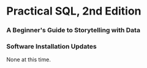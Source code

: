 # Practical SQL, 2nd Edition
### A Beginner's Guide to Storytelling with Data

### Software Installation Updates

None at this time.

